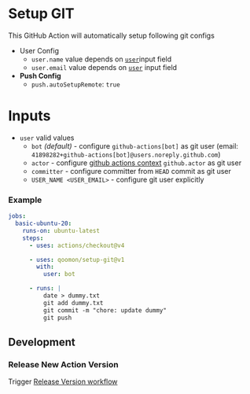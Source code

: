 # Setup GIT
This GitHub Action will automatically setup following git configs
- User Config
  - `user.name` value depends on [`user`](#inputs)input field
  - `user.email` value depends on [`user`](#inputs) input field
- **Push Config**
  - `push.autoSetupRemote`: `true`

# Inputs
- `user` valid values
  - `bot` _(default)_ - configure `github-actions[bot]` as git user (email: `41898282+github-actions[bot]@users.noreply.github.com`)
  - `actor` - configure [github actions context](https://docs.github.com/en/actions/learn-github-actions/contexts#github-context) `github.actor` as git user
  - `committer` - configure committer from `HEAD` commit as git user
  - `USER_NAME <USER_EMAIL>` -  configure git user explicitly

### Example
```yaml
jobs:
  basic-ubuntu-20:
    runs-on: ubuntu-latest
    steps:
      - uses: actions/checkout@v4

      - uses: qoomon/setup-git@v1
        with:
          user: bot

      - runs: |
          date > dummy.txt
          git add dummy.txt
          git commit -m "chore: update dummy"
          git push
```

## Development

### Release New Action Version

Trigger [Release Version workflow](/actions/workflows/action-release.yaml)
